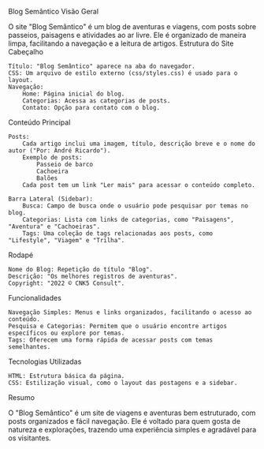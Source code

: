 Blog Semântico
Visão Geral

O site "Blog Semântico" é um blog de aventuras e viagens, com posts sobre passeios, paisagens e atividades ao ar livre. Ele é organizado de maneira limpa, facilitando a navegação e a leitura de artigos.
Estrutura do Site
Cabeçalho

    Título: "Blog Semântico" aparece na aba do navegador.
    CSS: Um arquivo de estilo externo (css/styles.css) é usado para o layout.
    Navegação:
        Home: Página inicial do blog.
        Categorias: Acessa as categorias de posts.
        Contato: Opção para contato com o blog.

Conteúdo Principal

    Posts:
        Cada artigo inclui uma imagem, título, descrição breve e o nome do autor ("Por: André Ricardo").
        Exemplo de posts:
            Passeio de barco
            Cachoeira
            Balões
        Cada post tem um link "Ler mais" para acessar o conteúdo completo.

    Barra Lateral (Sidebar):
        Busca: Campo de busca onde o usuário pode pesquisar por temas no blog.
        Categorias: Lista com links de categorias, como "Paisagens", "Aventura" e "Cachoeiras".
        Tags: Uma coleção de tags relacionadas aos posts, como "Lifestyle", "Viagem" e "Trilha".

Rodapé

    Nome do Blog: Repetição do título "Blog".
    Descrição: "Os melhores registros de aventuras".
    Copyright: "2022 © CNK5 Consult".

Funcionalidades

    Navegação Simples: Menus e links organizados, facilitando o acesso ao conteúdo.
    Pesquisa e Categorias: Permitem que o usuário encontre artigos específicos ou explore por temas.
    Tags: Oferecem uma forma rápida de acessar posts com temas semelhantes.

Tecnologias Utilizadas

    HTML: Estrutura básica da página.
    CSS: Estilização visual, como o layout das postagens e a sidebar.

Resumo

O "Blog Semântico" é um site de viagens e aventuras bem estruturado, com posts organizados e fácil navegação. Ele é voltado para quem gosta de natureza e explorações, trazendo uma experiência simples e agradável para os visitantes.
